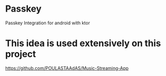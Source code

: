 # Passkey
Passkey Integration for android with ktor

# This idea is used extensively on this project
https://github.com/POULASTAAdAS/Music-Streaming-App
